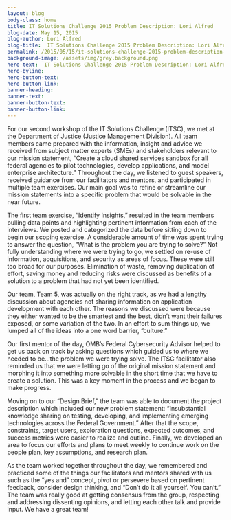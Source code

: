 ```yaml
---
layout: blog
body-class: home
title: IT Solutions Challenge 2015 Problem Description: Lori Alfred
blog-date: May 15, 2015
blog-author: Lori Alfred
blog-title:  IT Solutions Challenge 2015 Problem Description: Lori Alfred
permalink: /2015/05/15/it-solutions-challenge-2015-problem-description-lori-alfred/
background-image: /assets/img/grey.background.png
hero-text:  IT Solutions Challenge 2015 Problem Description: Lori Alfred
hero-byline:
hero-button-text: 
hero-button-link: 
banner-heading: 
banner-text: 
banner-button-text: 
banner-button-link: 
---
```

For our second workshop of the IT Solutions Challenge (ITSC), we met at the Department of Justice (Justice Management Division). All team members came prepared with the information, insight and advice we received from subject matter experts (SMEs) and stakeholders relevant to our mission statement, “Create a cloud shared services sandbox for all federal agencies to pilot technologies, develop applications, and model enterprise architecture.” Throughout the day, we listened to guest speakers, received guidance from our facilitators and mentors, and participated in multiple team exercises. Our main goal was to refine or streamline our mission statements into a specific problem that would be solvable in the near future.

The first team exercise, “Identify Insights,” resulted in the team members pulling data points and highlighting pertinent information from each of the interviews. We posted and categorized the data before sitting down to begin our scoping exercise. A considerable amount of time was spent trying to answer the question, “What is the problem you are trying to solve?” Not fully understanding where we were trying to go, we settled on re-use of information, acquisitions, and security as areas of focus. These were still too broad for our purposes. Elimination of waste, removing duplication of effort, saving money and reducing risks were discussed as benefits of a solution to a problem that had not yet been identified.

Our team, Team 5, was actually on the right track, as we had a lengthy discussion about agencies not sharing information on application development with each other. The reasons we discussed were because they either wanted to be the smartest and the best, didn’t want their failures exposed, or some variation of the two. In an effort to sum things up, we lumped all of the ideas into a one word barrier, “culture.”

Our first mentor of the day, OMB’s Federal Cybersecurity Advisor helped to get us back on track by asking questions which guided us to where we needed to be…the problem we were trying solve. The ITSC facilitator also reminded us that we were letting go of the original mission statement and morphing it into something more solvable in the short time that we have to create a solution. This was a key moment in the process and we began to make progress.

Moving on to our “Design Brief,” the team was able to document the project description which included our new problem statement: “Insubstantial knowledge sharing on testing, developing, and implementing emerging technologies across the Federal Government.” After that the scope, constraints, target users, exploration questions, expected outcomes, and success metrics were easier to realize and outline. Finally, we developed an area to focus our efforts and plans to meet weekly to continue work on the people plan, key assumptions, and research plan.

As the team worked together throughout the day, we remembered and practiced some of the things our facilitators and mentors shared with us such as the “yes and” concept, pivot or persevere based on pertinent feedback, consider design thinking, and “Don’t do it all yourself. You can’t.” The team was really good at getting consensus from the group, respecting and addressing dissenting opinions, and letting each other talk and provide input. We have a great team!


